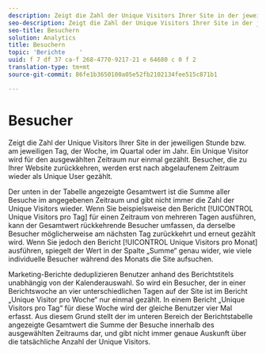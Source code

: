 ```yaml
---
description: Zeigt die Zahl der Unique Visitors Ihrer Site in der jeweiligen Stunde bzw. am jeweiligen Tag, der Woche, im Quartal oder im Jahr. Ein Unique Visitor wird für den ausgewählten Zeitraum nur einmal gezählt. Besucher, die zu Ihrer Website zurückkehren, werden erst nach abgelaufenem Zeitraum wieder als Unique User gezählt.
seo-description: Zeigt die Zahl der Unique Visitors Ihrer Site in der jeweiligen Stunde bzw. am jeweiligen Tag, der Woche, im Quartal oder im Jahr. Ein Unique Visitor wird für den ausgewählten Zeitraum nur einmal gezählt. Besucher, die zu Ihrer Website zurückkehren, werden erst nach abgelaufenem Zeitraum wieder als Unique User gezählt.
seo-title: Besuchern
solution: Analytics
title: Besuchern
topic: 'Berichte    '
uuid: f 7 df 37 ca-f 268-4770-9217-21 e 64680 c 0 f 2
translation-type: tm+mt
source-git-commit: 86fe1b3650100a05e52fb2102134fee515c871b1

---
```



# Besucher

Zeigt die Zahl der Unique Visitors Ihrer Site in der jeweiligen Stunde bzw. am jeweiligen Tag, der Woche, im Quartal oder im Jahr. Ein Unique Visitor wird für den ausgewählten Zeitraum nur einmal gezählt. Besucher, die zu Ihrer Website zurückkehren, werden erst nach abgelaufenem Zeitraum wieder als Unique User gezählt.

Der unten in der Tabelle angezeigte Gesamtwert ist die Summe aller Besuche im angegebenen Zeitraum und gibt nicht immer die Zahl der Unique Visitors wieder. Wenn Sie beispielsweise den Bericht [!UICONTROL Unique Visitors pro Tag] für einen Zeitraum von mehreren Tagen ausführen, kann der Gesamtwert rückkehrende Besucher umfassen, da derselbe Besucher möglicherweise am nächsten Tag zurückkehrt und erneut gezählt wird. Wenn Sie jedoch den Bericht [!UICONTROL Unique Visitors pro Monat] ausführen, spiegelt der Wert in der Spalte „Summe“ genau wider, wie viele individuelle Besucher während des Monats die Site aufsuchen.

Marketing-Berichte deduplizieren Benutzer anhand des Berichtstitels unabhängig von der Kalenderauswahl. So wird ein Besucher, der in einer Berichtswoche an vier unterschiedlichen Tagen auf der Site ist im Bericht „Unique Visitor pro Woche“ nur einmal gezählt. In einem Bericht „Unique Visitors pro Tag“ für diese Woche wird der gleiche Benutzer vier Mal erfasst. Aus diesem Grund stellt der im unteren Bereich der Berichtstabelle angezeigte Gesamtwert die Summe der Besuche innerhalb des ausgewählten Zeitraums dar, und gibt nicht immer genaue Auskunft über die tatsächliche Anzahl der Unique Visitors.
